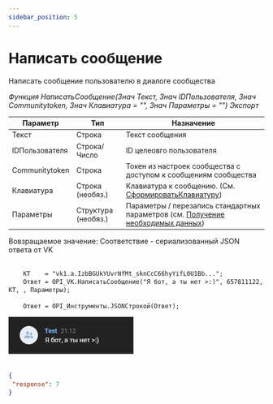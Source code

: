 ```yaml
---
sidebar_position: 5
---
```


# Написать сообщение
Написать сообщение пользователю в диалоге сообщества

*Функция НаписатьСообщение(Знач Текст, Знач IDПользователя, Знач Communitytoken, Знач Клавиатура = "", Знач Параметры = "") Экспорт*

  | Параметр | Тип | Назначение |
  |-|-|-|
  | Текст | Строка | Текст сообщения |
  | IDПользователя | Строка/Число | ID целеовго пользователя |
  | Communitytoken | Строка | Токен из настроек сообщества с доступом к сообщениям сообщества |
  | Клавиатура | Строка (необяз.)| Клавиатура к сообщению. (См. [СформироватьКлавиатуру](./Sformirovat-klaviaturu)) |
  | Параметры | Структура (необяз.) | Параметры / перезапись стандартных параметров (см. [Получение необходимых данных](../)) |
  
  Вовзращаемое значение: Соответствие - сериализованный JSON ответа от VK

```bsl title="Пример кода"
			
	КТ    = "vk1.a.IzbBGUkYUvrNfMt_sknCcC66hyYifL0U1Bb...";
	Ответ = OPI_VK.НаписатьСообщение("Я бот, а ты нет >:)", 657811122, КТ, , Параметры); 

	Ответ = OPI_Инструменты.JSONСтрокой(Ответ);

```

![Результат](img/3.png)

```json title="Результат"

{
 "response": 7
}

```
